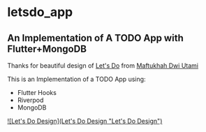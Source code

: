 # letsdo_app

## An Implementation of A TODO App with Flutter+MongoDB

Thanks for beautiful design of [Let's Do](https://www.behance.net/gallery/126284153/Lets-Do-App-To-Do-List/modules/716844007 "Let's Do") from [Maftukhah Dwi Utami](https://www.behance.net/deinekorit4196 "Maftukhah Dwi Utami")

This is an Implementation of a TODO App using:
- Flutter Hooks
- Riverpod
- MongoDB

[![Let's Do Design](Let's Do Design "Let's Do Design")](https://ibb.co/kQMMwdd "Let's Do Design")
